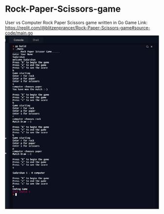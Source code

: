 # Rock-Paper-Scissors-game
User vs Computer Rock Paper Scissors game written in Go
Game Link: https://replit.com/@blitzenprancer/Rock-Paper-Scissors-game#source-code/main.go
![](images/output.JPG)
